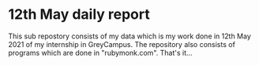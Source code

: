 # 12th May daily report
This sub repostory consists of my data which is my work done in 12th May 2021 of my internship in GreyCampus.
The repository also consists of programs which are done in "rubymonk.com".
That's it... 

